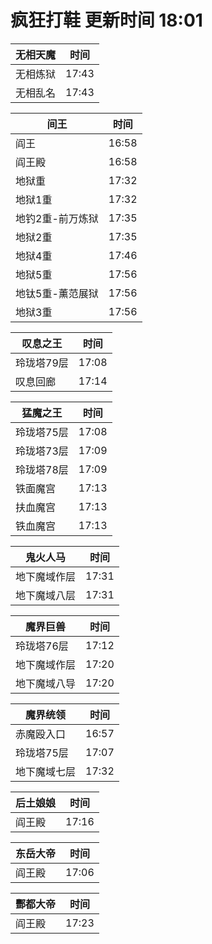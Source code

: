 # 疯狂打鞋 更新时间 18:01

| 无相天魔   | 时间    |
|--------|-------|
| 无相炼狱 | 17:43 |
| 无相乱名 | 17:43 |

| 间王   | 时间    |
|--------|-------|
| 阎王 | 16:58 |
| 阎王殿 | 16:58 |
| 地狱重 | 17:32 |
| 地狱1重 | 17:32 |
| 地钓2重-前万炼狱 | 17:35 |
| 地狱2重 | 17:35 |
| 地狱4重 | 17:46 |
| 地狱5重 | 17:56 |
| 地钛5重-薰范展狱 | 17:56 |
| 地狱3重 | 17:56 |

| 叹息之王   | 时间    |
|--------|-------|
| 玲珑塔79层 | 17:08 |
| 叹息回廊 | 17:14 |

| 猛魔之王   | 时间    |
|--------|-------|
| 玲珑塔75层 | 17:08 |
| 玲珑塔73层 | 17:09 |
| 玲珑塔78层 | 17:09 |
| 铁面魔宫 | 17:13 |
| 扶血魔宫 | 17:13 |
| 铁血魔宫 | 17:13 |

| 鬼火人马   | 时间    |
|--------|-------|
| 地下魔域作层 | 17:31 |
| 地下魔域八层 | 17:31 |

| 魔界巨兽   | 时间    |
|--------|-------|
| 玲珑塔76层 | 17:12 |
| 地下魔域作层 | 17:20 |
| 地下魔域八导 | 17:20 |

| 魔界统领   | 时间    |
|--------|-------|
| 赤魔殴入口 | 16:57 |
| 玲珑塔75层 | 17:07 |
| 地下魔域七层 | 17:32 |

| 后土娘娘   | 时间    |
|--------|-------|
| 阎王殿 | 17:16 |

| 东岳大帝   | 时间    |
|--------|-------|
| 阎王殿 | 17:06 |

| 酆都大帝   | 时间    |
|--------|-------|
| 阎王殿 | 17:23 |